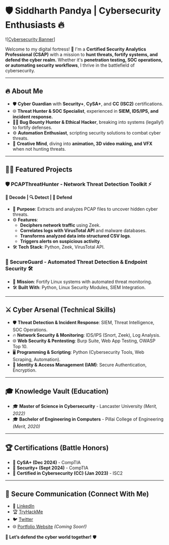 # 🛡️ Siddharth Pandya | Cybersecurity Enthusiasts 🔥

![[Cybersecurity Banner](https://drive.google.com/file/d/1MiUWYnua6Qeok121rwzbJ9j66uDP506R/view?usp=share_link)]

Welcome to my digital fortress! 🏰 I'm a **Certified Security Analytics Professional (CSAP)** with a mission to **hunt threats, fortify systems, and defend the cyber realm.** Whether it's **penetration testing, SOC operations, or automating security workflows**, I thrive in the battlefield of cybersecurity.

---

## 🔥 About Me
- 🛡️ **Cyber Guardian** with **Security+**, **CySA+**, and **CC (ISC2)** certifications.
- 🌐 **Threat Hunter & SOC Specialist**, experienced in **SIEM, IDS/IPS, and incident response.**
- 🕵️‍♂️ **Bug Bounty Hunter & Ethical Hacker**, breaking into systems (legally!) to fortify defenses.
- ⚙️ **Automation Enthusiast**, scripting security solutions to combat cyber threats.
- 🎥 **Creative Mind**, diving into **animation, 3D video making, and VFX** when not hunting threats.

---

## 🏴‍☠️ Featured Projects
### 🛡️ PCAPThreatHunter - Network Threat Detection Toolkit ⚡
**💾 Decode | 🔍 Detect | 🚨 Defend**
- 🏹 **Purpose**: Extracts and analyzes PCAP files to uncover hidden cyber threats.
- ⚙️ **Features**:
  - **Deciphers network traffic** using Zeek.
  - **Correlates logs with VirusTotal API** and malware databases.
  - **Transforms analyzed data into structured CSV logs**.
  - **Triggers alerts on suspicious activity**.
- 🛠️ **Tech Stack**: Python, Zeek, VirusTotal API.

### 🔄 SecureGuard - Automated Threat Detection & Endpoint Security 🛠️
- 🏹 **Mission**: Fortify Linux systems with automated threat monitoring.
- 🛠️ **Built With**: Python, Linux Security Modules, SIEM Integration.

---

## ⚔️ Cyber Arsenal (Technical Skills)
- 🛡️ **Threat Detection & Incident Response**: SIEM, Threat Intelligence, SOC Operations.
- 🔥 **Network Security & Monitoring**: IDS/IPS (Snort, Zeek), Log Analysis.
- 🌐 **Web Security & Pentesting**: Burp Suite, Web App Testing, OWASP Top 10.
- 🖥️ **Programming & Scripting**: Python (Cybersecurity Tools, Web Scraping, Automation).
- 🔐 **Identity & Access Management (IAM)**: Secure Authentication, Encryption.

---

## 🎓 Knowledge Vault (Education)
- 🎓 **Master of Science in Cybersecurity** - Lancaster University *(Merit, 2022)*
- 🎓 **Bachelor of Engineering in Computers** - Pillai College of Engineering *(Merit, 2020)*

---

## 🏆 Certifications (Battle Honors)
- 🔰 **CySA+ (Dec 2024)** - CompTIA
- 🔰 **Security+ (Sept 2024)** - CompTIA
- 🔰 **Certified in Cybersecurity (CC) (Jan 2023)** - ISC2

---

## 📡 Secure Communication (Connect With Me)
- 🔗 [LinkedIn](#)
- 🏆 [TryHackMe](#)
- 🐦 [Twitter](#)
- 🌐 [Portfolio Website](#) *(Coming Soon!)*

**🚀 Let’s defend the cyber world together!** 🛡️
